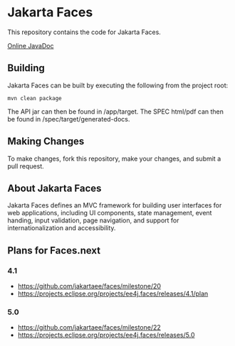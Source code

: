 # Jakarta Faces

This repository contains the code for Jakarta Faces.

[Online JavaDoc](https://javadoc.io/doc/jakarta.faces/jakarta.faces-api)

## Building

Jakarta Faces can be built by executing the following from the project root:

``mvn clean package``

The API jar can then be found in /app/target.
The SPEC html/pdf can then be found in /spec/target/generated-docs.


## Making Changes

To make changes, fork this repository, make your changes, and submit a pull request.

## About Jakarta Faces

Jakarta Faces defines an MVC framework for building user interfaces for web applications, 
including UI components, state management, event handing, input validation, page navigation, and 
support for internationalization and accessibility.

## Plans for Faces.next

### 4.1

- https://github.com/jakartaee/faces/milestone/20
- https://projects.eclipse.org/projects/ee4j.faces/releases/4.1/plan

### 5.0

- https://github.com/jakartaee/faces/milestone/22
- https://projects.eclipse.org/projects/ee4j.faces/releases/5.0
